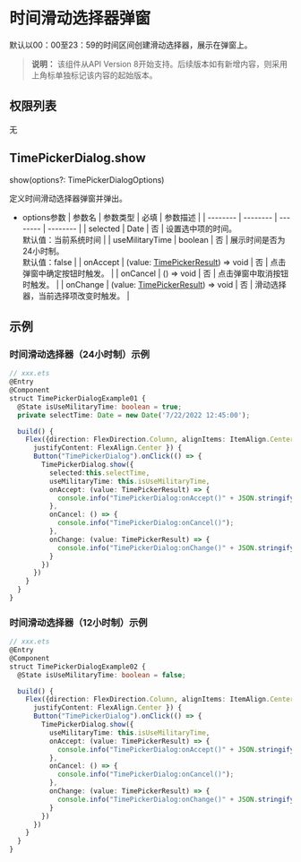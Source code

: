 # 时间滑动选择器弹窗

默认以00：00至23：59的时间区间创建滑动选择器，展示在弹窗上。

>  **说明：**
> 该组件从API Version 8开始支持。后续版本如有新增内容，则采用上角标单独标记该内容的起始版本。


## 权限列表

无

## TimePickerDialog.show

show(options?: TimePickerDialogOptions)

定义时间滑动选择器弹窗并弹出。

- options参数
  | 参数名 | 参数类型 | 必填 | 参数描述 |
  | -------- | -------- | -------- | -------- |
  | selected | Date | 否 | 设置选中项的时间。<br/>默认值：当前系统时间 |
  | useMilitaryTime | boolean | 否 | 展示时间是否为24小时制。<br/>默认值：false |
  | onAccept | (value: [TimePickerResult](ts-basic-components-timepicker.md#TimePickerResult对象说明)) => void | 否 | 点击弹窗中确定按钮时触发。 |
  | onCancel | () => void | 否 | 点击弹窗中取消按钮时触发。 |
  | onChange | (value: [TimePickerResult](ts-basic-components-timepicker.md#TimePickerResult对象说明)) => void | 否 | 滑动选择器，当前选择项改变时触发。 |

## 示例

### 时间滑动选择器（24小时制）示例
```ts
// xxx.ets
@Entry
@Component
struct TimePickerDialogExample01 {
  @State isUseMilitaryTime: boolean = true;
  private selectTime: Date = new Date('7/22/2022 12:45:00');

  build() {
    Flex({direction: FlexDirection.Column, alignItems: ItemAlign.Center,
      justifyContent: FlexAlign.Center }) {
      Button("TimePickerDialog").onClick(() => {
        TimePickerDialog.show({
          selected:this.selectTime,  
          useMilitaryTime: this.isUseMilitaryTime,
          onAccept: (value: TimePickerResult) => {
            console.info("TimePickerDialog:onAccept()" + JSON.stringify(value));
          },
          onCancel: () => {
            console.info("TimePickerDialog:onCancel()");
          },
          onChange: (value: TimePickerResult) => {
            console.info("TimePickerDialog:onChange()" + JSON.stringify(value));
          }
        })
      })
    }
  }
}
```
### 时间滑动选择器（12小时制）示例
```ts
// xxx.ets
@Entry
@Component
struct TimePickerDialogExample02 {
  @State isUseMilitaryTime: boolean = false;

  build() {
    Flex({direction: FlexDirection.Column, alignItems: ItemAlign.Center,
      justifyContent: FlexAlign.Center }) {
      Button("TimePickerDialog").onClick(() => {
        TimePickerDialog.show({
          useMilitaryTime: this.isUseMilitaryTime,
          onAccept: (value: TimePickerResult) => {
            console.info("TimePickerDialog:onAccept()" + JSON.stringify(value))
          },
          onCancel: () => {
            console.info("TimePickerDialog:onCancel()");
          },
          onChange: (value: TimePickerResult) => {
            console.info("TimePickerDialog:onChange()" + JSON.stringify(value));
          }
        })
      })
    }
  }
}
```
